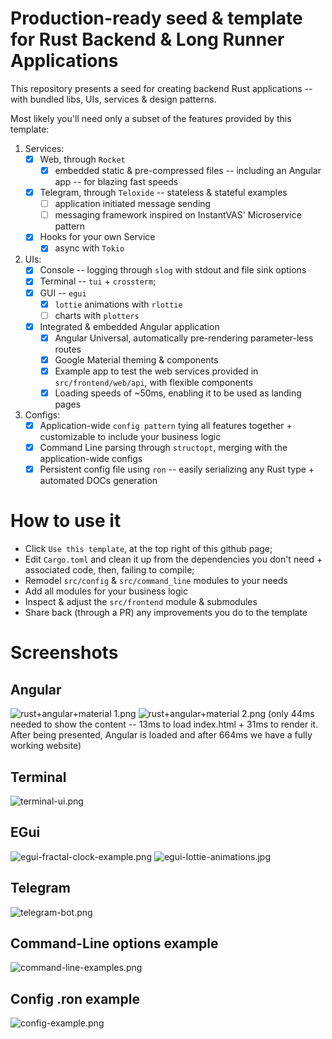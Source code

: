 # Production-ready seed & template for Rust Backend & Long Runner Applications

This repository presents a seed for creating backend Rust applications -- with bundled libs, UIs, services & design patterns.

Most likely you'll need only a subset of the features provided by this template:
   1. Services:
      - [X] Web, through `Rocket`
         - [X] embedded static & pre-compressed files -- including an Angular app -- for blazing fast speeds
      - [X] Telegram, through `Teloxide` -- stateless & stateful examples
         - [ ] application initiated message sending
         - [ ] messaging framework inspired on InstantVAS' Microservice pattern
      - [X] Hooks for your own Service
         - [X] async with `Tokio`
   2. UIs:
      - [X] Console -- logging through `slog` with stdout and file sink options
      - [X] Terminal --  `tui` + `crossterm`;
      - [X] GUI -- `egui`
         - [X] `lottie` animations with `rlottie`
         - [ ] charts with `plotters`
      - [X] Integrated & embedded Angular application
         - [X] Angular Universal, automatically pre-rendering parameter-less routes
         - [X] Google Material theming & components
         - [X] Example app to test the web services provided in `src/frontend/web/api`, with flexible components
         - [X] Loading speeds of ~50ms, enabling it to be used as landing pages
   3. Configs:
      - [X] Application-wide `config pattern` tying all features together + customizable to include your business logic
      - [X] Command Line parsing through `structopt`, merging with the application-wide configs
      - [X] Persistent config file using `ron` -- easily serializing any Rust type + automated DOCs generation

# How to use it

   * Click `Use this template`, at the top right of this github page;
   * Edit `Cargo.toml` and clean it up from the dependencies you don't need + associated code, then, failing to compile;
   * Remodel `src/config` & `src/command_line` modules to your needs
   * Add all modules for your business logic
   * Inspect & adjust the `src/frontend` module & submodules
   * Share back (through a PR) any improvements you do to the template


# Screenshots

## Angular
![rust+angular+material 1.png](screenshots/rust+angular+material%201.png)
![rust+angular+material 2.png](screenshots/rust+angular+material%202.png)
(only 44ms needed to show the content -- 13ms to load index.html + 31ms to render it. After being presented, Angular is loaded and after 664ms we have a fully working website)

## Terminal
![terminal-ui.png](screenshots/terminal-ui.png)

## EGui
![egui-fractal-clock-example.png](screenshots/egui-fractal-clock-example.png)
![egui-lottie-animations.jpg](screenshots/egui-lottie-animations.jpg)

## Telegram
![telegram-bot.png](screenshots/telegram-bot.png)

## Command-Line options example
![command-line-examples.png](screenshots/command-line-examples.png)

## Config .ron example
![config-example.png](screenshots/config-example.png)
